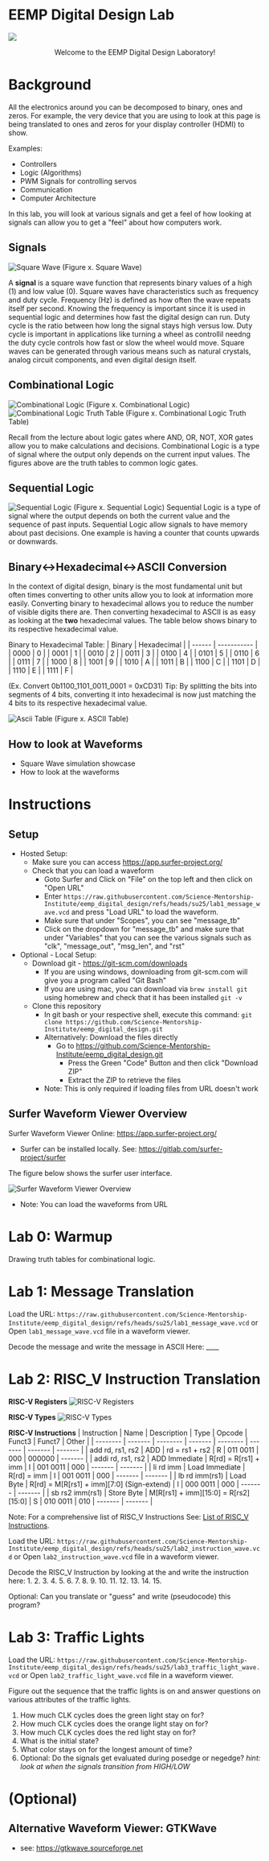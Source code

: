 
# EEMP Digital Design Lab
<img src="assets/images/DigitalDesignLabHeader.png" style="margin-top: 0">
<p style="text-align:center;">Welcome to the EEMP Digital Design Laboratory!</p>

# Background
All the electronics around you can be decomposed to binary, ones and zeros. For example, the very device that you are using to look at this page is being translated to ones and zeros for your display controller (HDMI) to show. 

Examples: 
- Controllers
- Logic (Algorithms)
- PWM Signals for controlling servos
- Communication
- Computer Architecture 

In this lab, you will look at various signals and get a feel of how looking at signals can allow you to get a "feel" about how computers work. 


## Signals
![Square Wave](assets/images/square_wave.png)
(Figure x. Square Wave)

A **signal** is a square wave function that represents binary values of a high (1) and low value (0). Square waves have characteristics such as frequency and duty cycle. Frequency (Hz) is defined as how often the wave repeats itself per second. Knowing the frequency is important since it is used in sequential logic and determines how fast the digital design can run. 
Duty cycle is the ratio between how long the signal stays high versus low. Duty cycle is important in applications like turning a wheel as controlliI needng the duty cycle controls how fast or slow the wheel would move. 
Square waves can be generated through various means such as natural crystals, analog circuit components, and even digital design itself. 


## Combinational Logic
![Combinational Logic](assets/images/combinational_logic.png)
(Figure x. Combinational Logic)
![Combinational Logic Truth Table](assets/images/truth_tables.png)
(Figure x. Combinational Logic Truth Table)

Recall from the lecture about logic gates where AND, OR, NOT, XOR gates allow you to make calculations and decisions. 
Combinational Logic is a type of signal where the output only depends on the current input values. The figures above are the truth tables to common logic gates.


## Sequential Logic 
![Sequential Logic](assets/images/sequential_logic.png)
(Figure x. Sequential Logic)
Sequential Logic is a type of signal where the output depends on both the current value and the sequence of past inputs. 
Sequential Logic allow signals to have memory about past decisions. One example is having a counter that counts upwards or downwards. 

## Binary<->Hexadecimal<->ASCII Conversion
In the context of digital design, binary is the most fundamental unit but often times converting to other units allow you to look at information more easily. 
Converting binary to hexadecimal allows you to reduce the number of visible digits there are. Then converting hexadecimal to ASCII is as easy as looking at the **two** hexadecimal values. The table below shows binary to its respective hexadecimal value. 

Binary to Hexadecimal Table:
| Binary | Hexadecimal | 
| ------ | ----------- |
| 0000   |      0      |
| 0001   |      1      |
| 0010   |      2      |
| 0011   |      3      |
| 0100   |      4      |
| 0101   |      5      |
| 0110   |      6      |
| 0111   |      7      |
| 1000   |      8      |
| 1001   |      9      |
| 1010   |      A      |
| 1011   |      B      |
| 1100   |      C      |
| 1101   |      D      |
| 1110   |      E      |
| 1111   |      F      |

(Ex. Convert 0b1100_1101_0011_0001 = 0xCD31) 
Tip: By splitting the bits into segments of 4 bits, converting it into hexadecimal is now just matching the 4 bits to its respective hexadecimal value. 

 
![Ascii Table](assets/images/ascii_table.png)
(Figure x. ASCII Table)

## How to look at Waveforms
- Square Wave simulation showcase 
- How to look at the waveforms

# Instructions

## Setup
- Hosted Setup:
    - Make sure you can access https://app.surfer-project.org/
    - Check that you can load a waveform
        - Goto Surfer and Click on "File" on the top left and then click on "Open URL"
        - Enter `https://raw.githubusercontent.com/Science-Mentorship-Institute/eemp_digital_design/refs/heads/su25/lab1_message_wave.vcd` and press "Load URL" to load the waveform.
        - Make sure that under "Scopes", you can see "message_tb" 
        - Click on the dropdown for "message_tb" and make sure that under "Variables" that you can see the various signals such as "clk", "message_out", "msg_len", and "rst"
- Optional - Local Setup:
    - Download git - https://git-scm.com/downloads
        - If you are using windows, downloading from git-scm.com will give you a program called "Git Bash" 
        - If you are using mac, you can download via `brew install git` using homebrew and check that it has been installed 
        `git -v`
    - Clone this repository
        - In git bash or your respective shell, execute this command: 
        `git clone https://github.com/Science-Mentorship-Institute/eemp_digital_design.git`
        - Alternatively: Download the files directly
            - Go to https://github.com/Science-Mentorship-Institute/eemp_digital_design.git
                - Press the Green "Code" Button and then click "Download ZIP"
                - Extract the ZIP to retrieve the files 
        - Note: This is only required if loading files from URL doesn't work

## Surfer Waveform Viewer Overview
Surfer Waveform Viewer Online: https://app.surfer-project.org/
- Surfer can be installed locally. See: https://gitlab.com/surfer-project/surfer

The figure below shows the surfer user interface. 

![Surfer Waveform Viewer Overview](assets/images/surfer_overview.png)

- Note: You can load the waveforms from URL

# Lab 0: Warmup
Drawing truth tables for combinational logic.

# Lab 1: Message Translation 
Load the URL: `https://raw.githubusercontent.com/Science-Mentorship-Institute/eemp_digital_design/refs/heads/su25/lab1_message_wave.vcd` or Open `lab1_message_wave.vcd` file in a waveform viewer. 

Decode the message and write the message in ASCII Here: ____ 

# Lab 2: RISC_V Instruction Translation

**RISC-V Registers**
![RISC-V Registers](assets/images/risc_v_registers.png)

**RISC-V Types**
![RISC-V Types](assets/images/risc_v_types.png)

**RISC-V Instructions**
| Instruction       | Name          | Description                                   | Type      | Opcode    | Funct3    | Funct7    | Other     |
| --------          | -------       | --------                                      | -------   | --------  | -------   | -------   | -------   |
| add rd, rs1, rs2  | ADD      | rd = rs1 + rs2                                     | R         | 011 0011  | 000       | 000000    | -------   |
| addi rd, rs1, rs2 | ADD Immediate | R[rd] = R[rs1] + imm                          | I         | 001 0011  | 000       | -------   | -------   |
| li rd imm           | Load Immediate | R[rd] = imm                                | I         | 001 0011  | 000       | -------   | -------   |
| lb rd imm(rs1)    | Load Byte     | R[rd] = M[R[rs1] + imm][7:0] (Sign-extend)    | I         | 000 0011  | 000       |  -------  | -------   |
| sb rs2 imm(rs1)   | Store Byte    | M[R[rs1] + imm][15:0] = R[rs2][15:0]          | S         | 010 0011  | 010       | -------   | -------   |

Note: For a comprehensive list of RISC_V Instructions See: [List of RISC_V Instructions](assets/images/risc_v_instructions_specs.pdf).  


Load the URL: `https://raw.githubusercontent.com/Science-Mentorship-Institute/eemp_digital_design/refs/heads/su25/lab2_instruction_wave.vcd` or Open `lab2_instruction_wave.vcd` file in a waveform viewer. 

Decode the RISC_V Instruction by looking at the and write the instruction here:
1. 
2. 
3. 
4. 
5. 
6.
7.
8.
9.
10.
11.
12.
13. 
14. 
15.

Optional: Can you translate or "guess" and write (pseudocode) this program? 

# Lab 3: Traffic Lights 

Load the URL: `https://raw.githubusercontent.com/Science-Mentorship-Institute/eemp_digital_design/refs/heads/su25/lab3_traffic_light_wave.vcd` or Open `lab2_traffic_light_wave.vcd` file in a waveform viewer. 

Figure out the sequence that the traffic lights is on and answer questions on various attributes of the traffic lights.
1. How much CLK cycles does the green light stay on for? 
2. How much CLK cycles does the orange light stay on for? 
3. How much CLK cycles does the red light stay on for? 
4. What is the initial state? 
5. What color stays on for the longest amount of time? 
6. Optional: Do the signals get evaluated during posedge or negedge? *hint: look at when the signals transition from HIGH/LOW*


# (Optional)

## Alternative Waveform Viewer: GTKWave
- see: https://gtkwave.sourceforge.net